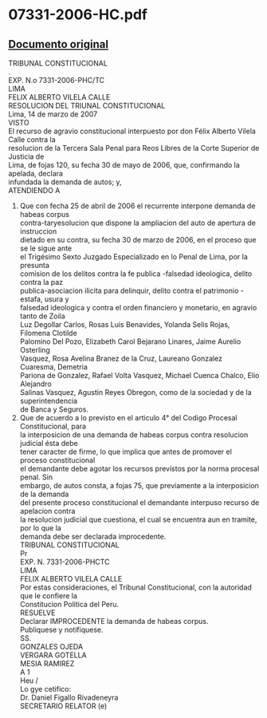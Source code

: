 
07331-2006-HC.pdf
=================
  
[Documento original](https://tc.gob.pe/jurisprudencia/2007/07331-2006-HC.pdf)  
---  
TRIBUNAL CONSTITUCIONAL  
.  
EXP. N.o 7331-2006-PHC/TC  
LIMA  
FELIX ALBERTO VILELA CALLE  
RESOLUCION DEL TRIUNAL CONSTITUCIONAL  
Lima, 14 de marzo de 2007  
VISTO  
El recurso de agravio constitucional interpuesto por don Félix Alberto Vilela Calle contra la  
resolucion de la Tercera Sala Penal para Reos Libres de la Corte Superior de Justicia de  
Lima, de fojas 120, su fecha 30 de mayo de 2006, que, confirmando la apelada, declara  
infundada la demanda de autos; y,  
ATENDIENDO A  
1. Que con fecha 25 de abril de 2006 el recurrente interpone demanda de habeas corpus  
contra-taryesolucion que dispone la ampliacion del auto de apertura de instruccion  
dietado en su contra, su fecha 30 de marzo de 2006, en el proceso que se le sigue ante  
el Trigésimo Sexto Juzgado Especializado en lo Penal de Lima, por la presunta  
comision de los delitos contra la fe publica -falsedad ideologica, delito contra la paz  
publica-asociacion ilicita para delinquir, delito contra el patrimonio -estafa, usura y  
falsedad ideologica y contra el orden financiero y monetario, en agravio tanto de Zoila  
Luz Degollar Carlos, Rosas Luis Benavides, Yolanda Selis Rojas, Filomena Clotilde  
Palomino Del Pozo, Elizabeth Carol Bejarano Linares, Jaime Aurelio Osterling  
Vasquez, Rosa Avelina Branez de la Cruz, Laureano Gonzalez Cuaresma, Demetria  
Pariona de Gonzalez, Rafael Volta Vasquez, Michael Cuenca Chalco, Elio Alejandro  
Salinas Vasquez, Agustin Reyes Obregon, como de la sociedad y de la superintendencia  
de Banca y Seguros.  
2. Que de acuerdo a lo previsto en el articulo 4° del Codigo Procesal Constitucional, para  
la interposicion de una demanda de habeas corpus contra resolucion judicial ésta debe  
tener caracter de firme, lo que implica que antes de promover el proceso constitucional  
el demandante debe agotar los recursos previstos por la norma procesal penal. Sin  
embargo, de autos consta, a fojas 75, que previamente a la interposicion de la demanda  
del presente proceso constitucional el demandante interpuso recurso de apelacion contra  
la resolucion judicial que cuestiona, el cual se encuentra aun en tramite, por lo que la  
demanda debe ser declarada improcedente.  
TRIBUNAL CONSTITUCIONAL  
Pr  
EXP. N. 7331-2006-PHCTC  
LIMA  
FELIX ALBERTO VILELA CALLE  
Por estas consideraciones, el Tribunal Constitucional, con la autoridad que le confiere la  
Constitucion Politica del Peru.  
RESUELVE  
Declarar IMPROCEDENTE la demanda de habeas corpus.  
Publiquese y notifiquese.  
SS.  
GONZALES OJEDA  
VERGARA GOTELLA  
MESIA RAMIREZ  
A 1  
Heu /  
Lo gye cetifico:  
Dr. Daniel Figallo Rivadeneyra  
SECRETARIO RELATOR (e)